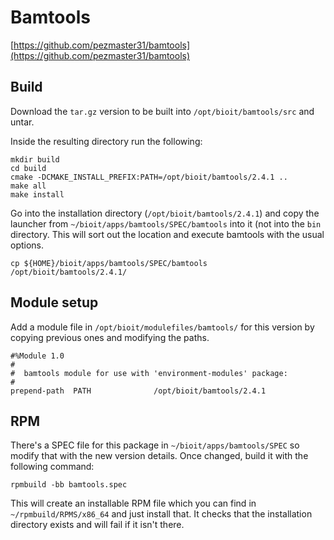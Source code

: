 # Bamtools

[https://github.com/pezmaster31/bamtools](https://github.com/pezmaster31/bamtools)

## Build

Download the `tar.gz` version to be built into `/opt/bioit/bamtools/src` and untar.

Inside the resulting directory run the following:

    mkdir build
    cd build
    cmake -DCMAKE_INSTALL_PREFIX:PATH=/opt/bioit/bamtools/2.4.1 ..
    make all
    make install

Go into the installation directory (`/opt/bioit/bamtools/2.4.1`) and copy the launcher from `~/bioit/apps/bamtools/SPEC/bamtools` into it (not into the `bin` directory. This will sort out the location and execute bamtools with the usual options.

    cp ${HOME}/bioit/apps/bamtools/SPEC/bamtools /opt/bioit/bamtools/2.4.1/

## Module setup

Add a module file in `/opt/bioit/modulefiles/bamtools/` for this version by copying previous ones and modifying the paths.

    #%Module 1.0
    #
    #  bamtools module for use with 'environment-modules' package:
    #
    prepend-path  PATH              /opt/bioit/bamtools/2.4.1

## RPM

There's a SPEC file for this package in `~/bioit/apps/bamtools/SPEC` so modify that with the new version details. Once changed, build it with the following command:

    rpmbuild -bb bamtools.spec

This will create an installable RPM file which you can find in `~/rpmbuild/RPMS/x86_64` and just install that. It checks that the installation directory exists and will fail if it isn't there.
